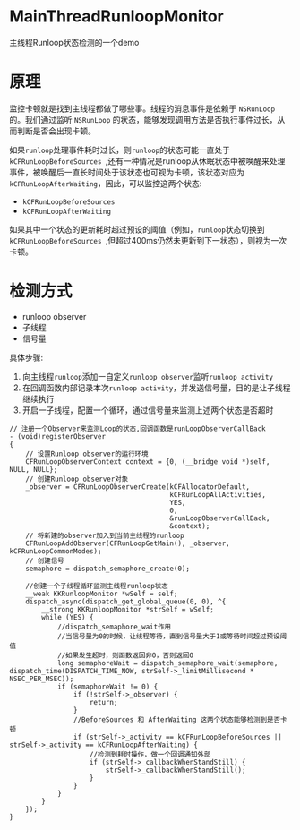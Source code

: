 # MainThreadRunloopMonitor
主线程Runloop状态检测的一个demo

# 原理
监控卡顿就是找到主线程都做了哪些事。线程的消息事件是依赖于 `NSRunLoop` 的。我们通过监听 `NSRunLoop` 的状态，能够发现调用方法是否执行事件过长，从而判断是否会出现卡顿。

如果`runloop`处理事件耗时过长，则`runloop`的状态可能一直处于`kCFRunLoopBeforeSources `,还有一种情况是runloop从休眠状态中被唤醒来处理事件，被唤醒后一直长时间处于该状态也可视为卡顿，该状态对应为`kCFRunLoopAfterWaiting`，因此，可以监控这两个状态:

* `kCFRunLoopBeforeSources `
* `kCFRunLoopAfterWaiting`

如果其中一个状态的更新耗时超过预设的阈值（例如，`runloop`状态切换到`kCFRunLoopBeforeSources `,但超过400ms仍然未更新到下一状态），则视为一次卡顿。

# 检测方式

* runloop observer
* 子线程
* 信号量

具体步骤:

1. 向主线程`runloop`添加一自定义`runloop observer`监听`runloop activity`
2. 在回调函数内部记录本次`runloop activity`，并发送信号量，目的是让子线程继续执行
3. 开启一子线程，配置一个循环，通过信号量来监测上述两个状态是否超时

````objc
// 注册一个Observer来监测Loop的状态,回调函数是runLoopObserverCallBack
- (void)registerObserver
{
    // 设置Runloop observer的运行环境
    CFRunLoopObserverContext context = {0, (__bridge void *)self, NULL, NULL};
    // 创建Runloop observer对象
    _observer = CFRunLoopObserverCreate(kCFAllocatorDefault,
                                        kCFRunLoopAllActivities,
                                        YES,
                                        0,
                                        &runLoopObserverCallBack,
                                        &context);
    // 将新建的observer加入到当前主线程的runloop
    CFRunLoopAddObserver(CFRunLoopGetMain(), _observer, kCFRunLoopCommonModes);
    // 创建信号
    semaphore = dispatch_semaphore_create(0);
    
    //创建一个子线程循环监测主线程runloop状态
    __weak KKRunloopMonitor *wSelf = self;
    dispatch_async(dispatch_get_global_queue(0, 0), ^{
        __strong KKRunloopMonitor *strSelf = wSelf;
        while (YES) {
            //dispatch_semaphore_wait作用
            //当信号量为0的时候，让线程等待，直到信号量大于1或等待时间超过预设阈值
            //如果发生超时，则函数返回非0，否则返回0
            long semaphoreWait = dispatch_semaphore_wait(semaphore, dispatch_time(DISPATCH_TIME_NOW, strSelf->_limitMillisecond * NSEC_PER_MSEC));
            if (semaphoreWait != 0) {
                if (!strSelf->_observer) {
                    return;
                }
                //BeforeSources 和 AfterWaiting 这两个状态能够检测到是否卡顿
                if (strSelf->_activity == kCFRunLoopBeforeSources || strSelf->_activity == kCFRunLoopAfterWaiting) {
                  	//检测到耗时操作，做一个回调通知外部
                    if (strSelf->_callbackWhenStandStill) {
                        strSelf->_callbackWhenStandStill();
                    }
                }
            }
        }
    });
}
````



